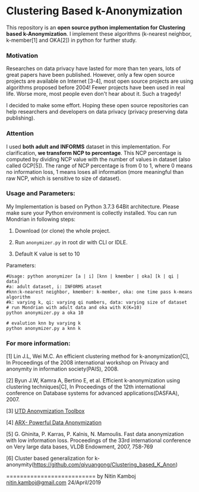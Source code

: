 Clustering Based k-Anonymization
===========================

This repository is an **open source python implementation for Clustering based k-Anonymization**. I implement these algorithms (k-nearest neighbor, k-member[1] and OKA[2]) in python for further study.

### Motivation 
Researches on data privacy have lasted for more than ten years, lots of great papers have been published. However, only a few open source projects are available on Internet [3-4], most open source projects are using algorithms proposed before 2004! Fewer projects have been used in real life. Worse more, most people even don't hear about it. Such a tragedy! 

I decided to make some effort. Hoping these open source repositories can help researchers and developers on data privacy (privacy preserving data publishing).

### Attention
I used **both adult and INFORMS** dataset in this implementation. For clarification, **we transform NCP to percentage**. This NCP percentage is computed by dividing NCP value with the number of values in dataset (also called GCP[5]). The range of NCP percentage is from 0 to 1, where 0 means no information loss, 1 means loses all information (more meaningful than raw NCP, which is sensitive to size of dataset). 


### Usage and Parameters:
My Implementation is based on Python 3.7.3 64Bit architecture. Please make sure your Python environment is collectly installed. You can run Mondrian in following steps: 

1) Download (or clone) the whole project. 

2) Run `anonymizer.py` in root dir with CLI or IDLE.

3) Default K value is set to 10

Parameters:

	#Usage: python anonymizer [a | i] [knn | kmember | oka] [k | qi | data]
	#a: adult dataset, i: INFORMS ataset
	#knn:k-nearest neighbor, kmember: k-member, oka: one time pass k-means algorithm
	#k: varying k, qi: varying qi numbers, data: varying size of dataset
	# run Mondrian with adult data and oka with K(K=10)
	python anonymizer.py a oka 10
	
	# evalution knn by varying k
	python anonymizer.py a knn k


### For more information:
[1] Lin J.L, Wei M.C. An efficient clustering method for k-anonymization[C], In Proceedings of the 2008 international workshop on Privacy and anonymity in information society(PAIS), 2008.

[2] Byun J.W, Kamra A, Bertino E, et al. Efficient k-anonymization using clustering techniques[C], In Proceedings of the 12th international conference on Database systems for advanced applications(DASFAA), 2007.

[3] [UTD Anonymization Toolbox](http://cs.utdallas.edu/dspl/cgi-bin/toolbox/index.php?go=home)

[4] [ARX- Powerful Data Anonymization](https://github.com/arx-deidentifier/arx)

[5] G. Ghinita, P. Karras, P. Kalnis, N. Mamoulis. Fast data anonymization with low information loss. Proceedings of the 33rd international conference on Very large data bases, VLDB Endowment, 2007, 758-769

[6] Cluster based generalization for k-anonymity(https://github.com/qiyuangong/Clustering_based_K_Anon)

==========================
by Nitin Kamboj	
nitin.kamboj@gmail.com
24/April/2019
